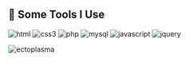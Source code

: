 <h2>🚀 Some Tools I Use</h2>
<p align="left">


<img src="https://img.shields.io/badge/HTML5-E34F26?style=for-the-badge&logo=html5&logoColor=white" alt="html"/>
<img src="https://img.shields.io/badge/CSS3-1572B6?style=for-the-badge&logo=css3&logoColor=white" alt="css3" />
<img src="https://img.shields.io/badge/PHP-777BB4?style=for-the-badge&logo=php&logoColor=white" alt="php"/>
 <img src="https://img.shields.io/badge/MySQL-00000F?style=for-the-badge&logo=mysql&logoColor=white" alt="mysql"/>

 
<img src="https://img.shields.io/badge/JavaScript-F7DF1E?style=for-the-badge&logo=javascript&logoColor=black" alt="javascript"/>
<img src="https://img.shields.io/badge/jQuery-0769AD?style=for-the-badge&logo=jquery&logoColor=white" alt="jquery"/>
 





![ectoplasma](https://user-images.githubusercontent.com/55577599/163474577-2f8723a0-2923-448c-b32b-b44d07a04c4c.gif)

